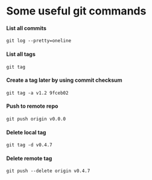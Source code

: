 # Some useful git commands

#### List all commits

```
git log --pretty=oneline
```

#### List all tags

```
git tag
```

#### Create a tag later by using commit checksum

```
git tag -a v1.2 9fceb02
```

#### Push to remote repo

```
git push origin v0.0.0
```

#### Delete local tag

```
git tag -d v0.4.7
```

#### Delete remote tag

```
git push --delete origin v0.4.7
```


